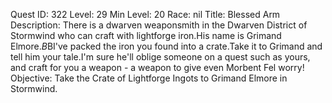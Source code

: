 Quest ID: 322
Level: 29
Min Level: 20
Race: nil
Title: Blessed Arm
Description: There is a dwarven weaponsmith in the Dwarven District of Stormwind who can craft with lightforge iron.His name is Grimand Elmore.$B$BI've packed the iron you found into a crate.Take it to Grimand and tell him your tale.I'm sure he'll oblige someone on a quest such as yours, and craft for you a weapon - a weapon to give even Morbent Fel worry!
Objective: Take the Crate of Lightforge Ingots to Grimand Elmore in Stormwind.
